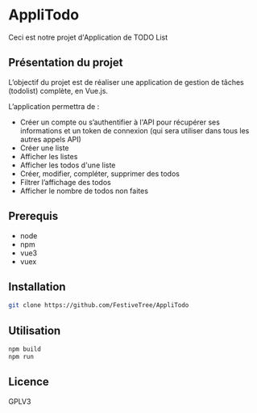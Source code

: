 # AppliTodo

Ceci est notre projet d'Application de TODO List

## Présentation du projet

L’objectif du projet est de réaliser une application de gestion de tâches (todolist) complète, en Vue.js.

L’application permettra de :
- Créer un compte ou s’authentifier à l'API pour récupérer ses informations et un token de connexion (qui sera utiliser dans tous les autres appels API)
- Créer une liste
- Afficher les listes
- Afficher les todos d'une liste
- Créer, modifier, compléter, supprimer des todos
- Filtrer l’affichage des todos
- Afficher le nombre de todos non faites

## Prerequis

- node
- npm
- vue3
- vuex

## Installation

```bash
git clone https://github.com/FestiveTree/AppliTodo
```

## Utilisation

```bash
npm build
npm run
```

## Licence

GPLV3
